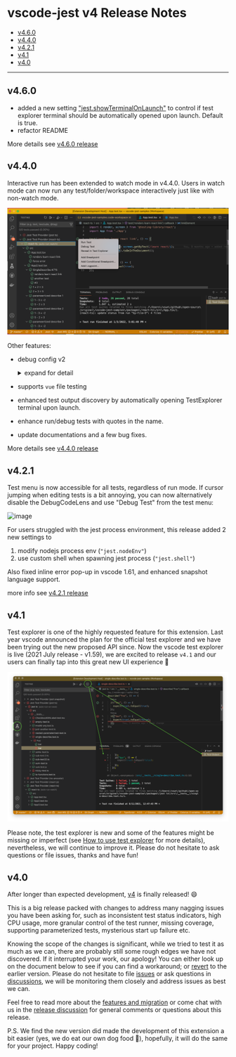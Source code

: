 
# vscode-jest v4 Release Notes <!-- omit in toc --> 

- [v4.6.0](#v460)
- [v4.4.0](#v440)
- [v4.2.1](#v421)
- [v4.1](#v41)
- [v4.0](#v40)

---
## v4.6.0

- added a new setting ["jest.showTerminalOnLaunch"](../README.md#showTerminalOnLaunch) to control if test explorer terminal should be automatically opened upon launch. Default is true.  
- refactor README 

More details see [v4.6.0 release](https://github.com/jest-community/vscode-jest/releases/tag/v4.6.0)

## v4.4.0

Interactive run has been extended to watch mode in v4.4.0. Users in watch mode can now run any test/folder/workspace interactively just like with non-watch mode. 

![image](../images/interactive-watch-mode.png)

Other features:


- debug config v2

  <details>

  <summary>expand for detail</summary>

  This release introduced debug config v2, which changed how we inject jest runtime information, such as test file and name, to the debug config. Replacing the "behind-the-scene-injection"  with a "variable-substitution" model, so no more hidden operations and surprises, the extension will only substitute the jest specific variables present in the config. 

  A default jest debug config in v2 will look like this:

  ```json
  {
  "type": "node",
  "name": "vscode-jest-tests.v2",
  "request": "launch",
  "program": "${workspaceFolder}/node_modules/.bin/jest",
  "args": [
    "--runInBand",
    "--watchAll=false",
    "--testNamePattern",
    "${jest.testNamePattern}",
    "--runTestsByPath",
    "${jest.testFile}"
  ],
  "cwd": "${workspaceFolder}",
  "console": "integratedTerminal",
  "internalConsoleOptions": "neverOpen",
  "disableOptimisticBPs": true,
  "windows": {
    "program": "${workspaceFolder}/node_modules/jest/bin/jest"
  }
  }
  ```
  Jest like vscode [variables](https://code.visualstudio.com/docs/editor/variables-reference), the `"${jest.testNamePattern}"` and `"${jest.testFile}"` are jest specific variables and, if present, will be substituted by the extension upon debugging. Note the config name change: `"vscode-jest-tests.v2"`, which signal the extension to use the substitution mode. 

  This change is backward compatible. All existing config (with `"vscode-jest-tests"`) will continue to function as before. 

  More info see [Debug Config v2](../README.md#debug-config-v2)

  </details>

- supports `vue` file testing
- enhanced test output discovery by automatically opening TestExplorer terminal upon launch. 
- enhance run/debug tests with quotes in the name. 
- update documentations and a few bug fixes.

More details see [v4.4.0 release](https://github.com/jest-community/vscode-jest/releases/tag/v4.4.0)

## v4.2.1

Test menu is now accessible for all tests, regardless of run mode. If cursor jumping when editing tests is a bit annoying, you can now alternatively disable the DebugCodeLens and use "Debug Test" from the test menu:

![image](https://user-images.githubusercontent.com/891093/136676501-45ea5fa2-0bc5-496e-9c70-971700d954e8.png)

For users struggled with the jest process environment, this release added 2 new settings to 
  1. modify nodejs process env (`"jest.nodeEnv"`) 
  2. use custom shell when spawning jest process (`"jest.shell"`)

Also fixed inline error pop-up in vscode 1.61, and enhanced snapshot language support. 

more info see [v4.2.1 release](https://github.com/jest-community/vscode-jest/releases/tag/v4.2.1)

## v4.1

Test explorer is one of the highly requested feature for this extension. Last year vscode announced the plan for the official test explorer and we have been trying out the new proposed API since. Now the vscode test explorer is live (2021 July release - v1.59), we are excited to release `v4.1` and our users can finally tap into this great new UI experience 🎉


![test-explorer.png](images/test-explorer.png)

Please note, the test explorer is new and some of the features might be missing or imperfect (see [How to use test explorer](../README.md#how-to-use-the-test-explorer) for more details), nevertheless, we will continue to improve it. Please do not hesitate to ask questions or file issues, thanks and have fun!

## v4.0

After longer than expected development, [v4](https://github.com/jest-community/vscode-jest/releases/tag/v4.0.0) is finally released! 😄

This is a big release packed with changes to address many nagging issues you have been asking for, such as inconsistent test status indicators, high CPU usage, more granular control of the test runner, missing coverage, supporting parameterized tests, mysterious start up failure etc.

Knowing the scope of the changes is significant, while we tried to test it as much as we can, there are probably still some rough edges we have not discovered. If it interrupted your work, our apology! You can either look up on the document below to see if you can find a workaround; or [revert](https://code.visualstudio.com/updates/v1_30#_install-previous-versions) to the earlier version. Please do not hesitate to file [issues](https://github.com/jest-community/vscode-jest/issues) or ask questions in [discussions](https://github.com/jest-community/vscode-jest/discussions), we will be monitoring them closely and address issues as best we can.

Feel free to read more about the [features and migration](https://github.com/jest-community/vscode-jest/releases/tag/v4.0.0) or come chat with us in the [release discussion](https://github.com/jest-community/vscode-jest/discussions/693) for general comments or questions about this release.

P.S. We find the new version did made the development of this extension a bit easier (yes, we do eat our own dog food :dog:), hopefully, it will do the same for your project. Happy coding!
